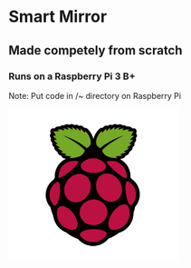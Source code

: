 # Smart Mirror
## **Made competely from scratch**
### Runs on a Raspberry Pi 3 B+
Note: Put code in /~ directory on Raspberry Pi 

<img src='images/rpi.png' width='300px'>
